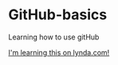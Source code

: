 # GitHub-basics

Learning how to use gitHub

[I'm learning this on lynda.com!](http://www.lynda.com/)
